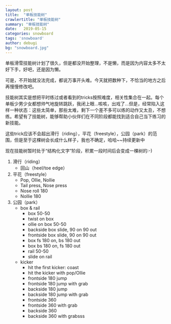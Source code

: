 ```yaml
---
layout: post
title:  "单板技能树"
crawlertitle: "单板技能树"
summary: "单板技能树"
date:   2019-05-15
categories: snowboard
tags: 'snowboard'
author: debugi
bg: "snowboard.jpg"
---
```


单板滑雪技能树计划了很久，但是都没开始整理，不是懒，而是因为内容太多不太好下手，好吧，还是因为懒。

可是，不开始就没法完成，都说万事开头难。今天就把数种下，不恰当的地方之后再慢慢修改吧。 

技能树其实是想把平时练过或者看到的tricks按照难度，相关性集合在一起。每个单板少男少女都想帅气地旋转跳跃，我闭上眼...咳咳，出戏了...但是，经常陷入这样一种状态：这些太简单，那些太难，剩下一个差不多可以练的动作又太丑，不想练。希望有了技能树，能够帮助小伙伴们在不同阶段都能找到适合自己当下练习的新技能。  

这些trick应该不会超出滑行（riding），平花（freestyle），公园（park）的范围，但是至于这棵树会长成什么样子，我也不确定，哈哈~~持续更新中

现在技能树暂时处于“结构化文字”阶段，积累一段时间后会变成一棵树的:-)

1. 滑行（riding）
    - 回山（heel/toe edge）
2. 平花（freestyle）
    - Pop, Ollie, Nollie
    - Tail press, Nose press
    - Nose roll 180
    - Nollie 180
3. 公园（park）
    - box & rail
        - box 50-50
        - twist on box
        - ollie on box 50-50  
        - backside box slide, 90 on 90 out
        - frontside box slide, 90 on 90 out
        - box fs 180 on, bs 180 out
        - box bs 180 on, fs 180 out
        - rail 50-50
        - slide on rail
    - kicker
        - hit the first kicker: coast
        - hit the kicker with pop/Ollie
        - frontside 180 jump
        - frontside 180 jump with grab
        - backside 180 jump
        - backside 180 jump with grab
        - frontside 360
        - frontside 360 with grab
        - backside 360
        - backside 360 with grabsss 